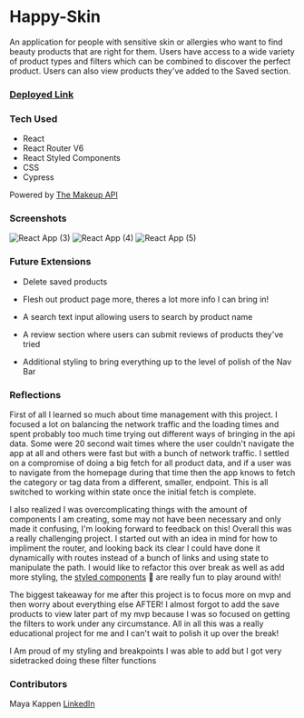 # Happy-Skin

An application for people with sensitive skin or allergies who want to find beauty products that are right for them. Users have access to a wide variety of product types and filters which can be combined to discover the perfect product. Users can also view products they've added to the Saved section.

### [Deployed Link](https://mayakappen.github.io/happy-skin/)

### Tech Used

* React
* React Router V6
* React Styled Components
* CSS
* Cypress

Powered by [The Makeup API](https://makeup-api.herokuapp.com/) 

### Screenshots
![React App (3)](https://user-images.githubusercontent.com/102932448/192383671-a2034dda-f923-4ac7-91e8-ea6ebfda76ec.gif)
![React App (4)](https://user-images.githubusercontent.com/102932448/192383824-8ae8cd20-9321-4c50-bd08-1a664eea9fc9.gif)
![React App (5)](https://user-images.githubusercontent.com/102932448/192383943-44e37803-2046-4573-a4c1-d35b81215099.gif)

### Future Extensions

* Delete saved products

* Flesh out product page more, theres a lot more info I can bring in!

* A search text input allowing users to search by product name

* A review section where users can submit reviews of products they've tried

* Additional styling to bring everything up to the level of polish of the Nav Bar

### Reflections

First of all I learned so much about time management with this project. I focused a lot on balancing the network traffic and the loading times and spent probably too much time trying out different ways of bringing in the api data. Some were 20 second wait times where the user couldn't navigate the app at all and others were fast but with a bunch of network traffic. I settled on a compromise of doing a big fetch for all product data, and if a user was to navigate from the homepage during that time then the app knows to fetch the category or tag data from a different, smaller, endpoint. This is all switched to working within state once the initial fetch is complete.

I also realized I was overcomplicating things with the amount of components I am creating, some may not have been necessary and only made it confusing, I'm looking forward to feedback on this!
Overall this was a really challenging project. I started out with an idea in mind for how to impliment the router, and looking back its clear I could have done it dynamically with routes instead of a bunch of links and using state to manipulate the path. I would like to refactor this over break as well as add more styling, the [styled components](https://styled-components.com/) 💅 are really fun to play around with!

The biggest takeaway for me after this project is to focus more on mvp and then worry about everything else AFTER! I almost forgot to add the save products to view later part of my mvp because I was so focused on getting the filters to work under any circumstance. All in all this was a really educational project for me and I can't wait to polish it up over the break!

I Am proud of my styling and breakpoints I was able to add but I got very sidetracked doing these filter functions
### Contributors

Maya Kappen [LinkedIn](https://www.linkedin.com/in/maya-kappen-64b97123b/)
